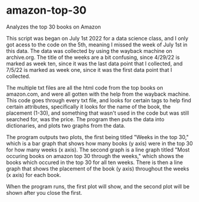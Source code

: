 # amazon-top-30
 Analyzes the top 30 books on Amazon

This script was began on July 1st 2022 for a data science class,
and I only got acess to the code on the 5th, meaning I missed the
week of July 1st in this data. The data was collected by using the
wayback machine on archive.org. The title of the weeks are a bit
confusing, since 4/29/22 is marked as week ten, since it was the
last data point that I collected, and 7/5/22 is marked as week one,
since it was the first data point that I collected.

The multiple txt files are all the html code from the top books on
amazon.com, and were all gotten with the help from the wayback
machine. This code goes through every txt file, and looks for 
certain tags to help find certain attributes, specifically it looks
for the name of the book, the placement (1-30), and something that 
wasn't used in the code but was still searched for, was the price.
The program then puts the data into dictionaries, and plots two
graphs from the data.

The program outputs two plots, the first being titled "Weeks in
the top 30," which is a bar graph that shows how many books (y axis)
were in the top 30 for how many weeks (x axis). The second graph is
a line graph titled "Most occuring books on amazon top 30 through
the weeks," which shows the books which occured in the top 30 for
all ten weeks. There is then a line graph that shows the placement
of the book (y axis) throughout the weeks (x axis) for each book.

When the program runs, the first plot will show, and the second
plot will be shown after you close the first.